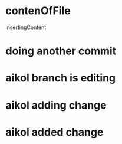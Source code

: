 # contenOfFile 
insertingContent
# doing another commit
# aikol branch is editing

# aikol adding change
# aikol added change